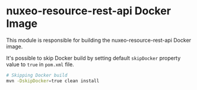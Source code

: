 # nuxeo-resource-rest-api Docker Image

This module is responsible for building the nuxeo-resource-rest-api Docker image.


It's possible to skip Docker build by setting default `skipDocker` property value to `true` in `pom.xml` file.

```bash
# Skipping Docker build
mvn -DskipDocker=true clean install
```
